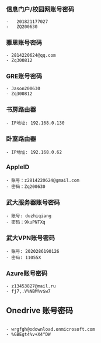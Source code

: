 ### 信息门户/校园网账号密码



```ad-note
-   201821177027
-   ZQ200630
```

### 雅思账号密码
```ad-note
- 2814220624@qq.com
- Zq300812
```

### GRE账号密码

```ad-note
- Jason200630
- Zq300812
```

### 书房路由器
```ad-note
- IP地址: 192.168.0.130

```

### 卧室路由器
```ad-note
- IP地址: 192.168.0.62
```

### AppleID
```ad-note
- 账号：z2814220624@gmail.com
- 密码：Zq200630
```

### 武大服务器账号密码
```ad-note
- 账号: duzhiqiang
- 密码：9kuPNTXq
```

### 武大VPN账号密码

```ad-note
- 账号: 2020286190126
- 密码: 11055X

```

### Azure账号密码
```ad-note
- z13453827@mail.ru
- fj7,.V%NBM%v$w7
```

## Onedrive 账号密码
```ad-note

- wrgfgh@odownload.onmicrosoft.com
- %GBEgt4%v+X4^DW

```